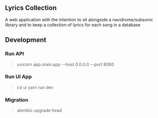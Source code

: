 ## Lyrics Collection

A web application with the intention to sit alongside a navidrome/subsonic library and to keep a collection of lyrics for each song in a database

## Development

### Run API
> uvicorn  app.main:app --host 0.0.0.0 --port 8080

### Run UI App
> cd ui
> yarn run dev

### Migration

> alembic upgrade head
